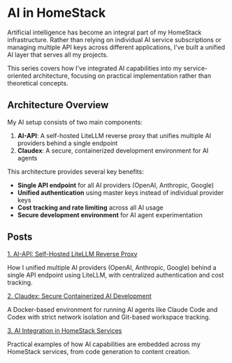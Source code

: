# AI in HomeStack

Artificial intelligence has become an integral part of my HomeStack infrastructure. Rather than relying on individual AI service subscriptions or managing multiple API keys across different applications, I've built a unified AI layer that serves all my projects.

This series covers how I've integrated AI capabilities into my service-oriented architecture, focusing on practical implementation rather than theoretical concepts.

## Architecture Overview

My AI setup consists of two main components:

1. **AI-API**: A self-hosted LiteLLM reverse proxy that unifies multiple AI providers behind a single endpoint
2. **Claudex**: A secure, containerized development environment for AI agents

This architecture provides several key benefits:

- **Single API endpoint** for all AI providers (OpenAI, Anthropic, Google)
- **Unified authentication** using master keys instead of individual provider keys
- **Cost tracking and rate limiting** across all AI usage
- **Secure development environment** for AI agent experimentation

## Posts

[1. AI-API: Self-Hosted LiteLLM Reverse Proxy](/blog/ai/1-ai-api.md)

How I unified multiple AI providers (OpenAI, Anthropic, Google) behind a single API endpoint using LiteLLM, with centralized authentication and cost tracking.

[2. Claudex: Secure Containerized AI Development](/blog/ai/2-claudex.md)

A Docker-based environment for running AI agents like Claude Code and Codex with strict network isolation and Git-based workspace tracking.

[3. AI Integration in HomeStack Services](/blog/ai/3-integration.md)

Practical examples of how AI capabilities are embedded across my HomeStack services, from code generation to content creation.
